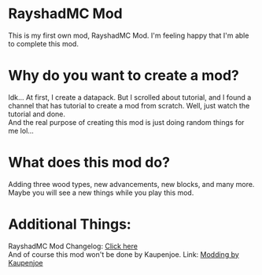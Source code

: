 
RayshadMC Mod
=======

This is my first own mod, RayshadMC Mod. I'm feeling happy that I'm able to complete this mod.

Why do you want to create a mod?
=======
Idk... At first, I create a datapack. But I scrolled about tutorial, and I found a channel that has tutorial to create
a mod from scratch. Well, just watch the tutorial and done.  
And the real purpose of creating this mod is just doing random things for me lol...

What does this mod do?
=======
Adding three wood types, new advancements, new blocks, and many more. Maybe you will see a new things while you
play this mod.

Additional Things: 
========
RayshadMC Mod Changelog: [Click here](CHANGELOG.md)  
And of course this mod won't be done by Kaupenjoe. Link:
[Modding by Kaupenjoe](https://youtube.com/@moddingbykaupenjoe?si=_rTt-83DVlhCoFf8)
